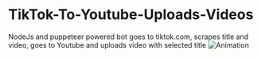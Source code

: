 # TikTok-To-Youtube-Uploads-Videos
NodeJs and puppeteer powered bot goes to tiktok.com, scrapes title and video, goes to Youtube and uploads video with selected title
![Animation](https://user-images.githubusercontent.com/91840629/148443001-53316e85-9d92-4bca-8968-4e7faefd3416.gif)
